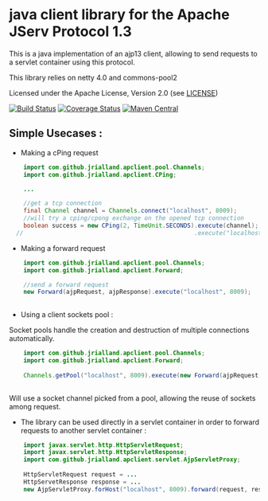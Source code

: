 java client library for the Apache JServ Protocol 1.3
==============================

This is a java implementation of an ajp13 client, allowing to send requests to a servlet container using this protocol.

This library relies on netty 4.0 and commons-pool2

Licensed under the Apache License, Version 2.0 (see [LICENSE](https://github.com/jrialland/ajp-client/blob/master/LICENSE))

[![Build Status](https://travis-ci.org/jrialland/ajp-client.svg)](https://travis-ci.org/jrialland/ajp-client)
[![Coverage Status](https://img.shields.io/coveralls/jrialland/ajp-client.svg)](https://coveralls.io/r/jrialland/ajp-client)
[![Maven Central](https://maven-badges.herokuapp.com/maven-central/com.github.jrialland/ajpclient/badge.svg)](https://maven-badges.herokuapp.com/maven-central/com.github.jrialland/ajpclient)


Simple Usecases :
------------------

* Making a cPing request

```java
	import com.github.jrialland.apclient.pool.Channels;
	import com.github.jrialland.apclient.CPing;

	...

	//get a tcp connection
	final Channel channel = Channels.connect("localhost", 8009);
	//will try a cping/cpong exchange on the opened tcp connection
	boolean success = new CPing(2, TimeUnit.SECONDS).execute(channel);
  //                                                .execute("localhost", 8009);	
```

* Making a forward request

```java
	import com.github.jrialland.apclient.pool.Channels;
	import com.github.jrialland.apclient.Forward;

	//send a forward request
	new Forward(ajpRequest, ajpResponse).execute("localhost", 8009);
	
```

* Using a client sockets pool :

Socket pools handle the creation and destruction of multiple connections automatically.

```java
	import com.github.jrialland.apclient.pool.Channels;
	import com.github.jrialland.apclient.Forward;
	
	Channels.getPool("localhost", 8009).execute(new Forward(ajpRequest, ajpResponse));
	
```
Will use a socket channel picked from a pool, allowing the reuse of sockets among request.

* The library can be used directly in a servlet container in order to forward requests to another servlet container :

```java
	import javax.servlet.http.HttpServletRequest;
	import javax.servlet.http.HttpServletResponse;
	import com.github.jrialland.apclient.servlet.AjpServletProxy;
	
	HttpServletRequest request = ...
	HttpServetResponse response = ...
	new AjpServletProxy.forHost("localhost", 8009).forward(request, response);
```

